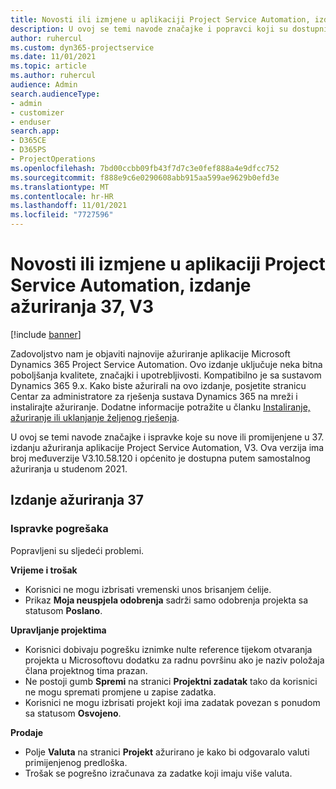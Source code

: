 ```yaml
---
title: Novosti ili izmjene u aplikaciji Project Service Automation, izdanje ažuriranja 37, V3
description: U ovoj se temi navode značajke i popravci koji su dostupni u ažuriranom izdanju 37, V3, sustava Microsoft Dynamics 365 Project Service Automation.
author: ruhercul
ms.custom: dyn365-projectservice
ms.date: 11/01/2021
ms.topic: article
ms.author: ruhercul
audience: Admin
search.audienceType:
- admin
- customizer
- enduser
search.app:
- D365CE
- D365PS
- ProjectOperations
ms.openlocfilehash: 7bd00ccbb09fb43f7d7c3e0fef888a4e9dfcc752
ms.sourcegitcommit: f888e9c6e0290608abb915aa599ae9629b0efd3e
ms.translationtype: MT
ms.contentlocale: hr-HR
ms.lasthandoff: 11/01/2021
ms.locfileid: "7727596"
---
```

# <a name="whats-new-or-changed-in-project-service-automation-update-release-37-v3"></a>Novosti ili izmjene u aplikaciji Project Service Automation, izdanje ažuriranja 37, V3

[!include [banner](../includes/psa-now-project-operations.md)]

Zadovoljstvo nam je objaviti najnovije ažuriranje aplikacije Microsoft Dynamics 365 Project Service Automation. Ovo izdanje uključuje neka bitna poboljšanja kvalitete, značajki i upotrebljivosti. Kompatibilno je sa sustavom Dynamics 365 9.x. Kako biste ažurirali na ovo izdanje, posjetite stranicu Centar za administratore za rješenja sustava Dynamics 365 na mreži i instalirajte ažuriranje. Dodatne informacije potražite u članku [Instaliranje, ažuriranje ili uklanjanje željenog rješenja](/power-platform/admin/install-remove-preferred-solution).

U ovoj se temi navode značajke i ispravke koje su nove ili promijenjene u 37. izdanju ažuriranja aplikacije Project Service Automation, V3. Ova verzija ima broj međuverzije V3.10.58.120 i općenito je dostupna putem samostalnog ažuriranja u studenom 2021.

## <a name="update-release-37"></a>Izdanje ažuriranja 37

### <a name="bug-fixes"></a>Ispravke pogrešaka

Popravljeni su sljedeći problemi.

**Vrijeme i trošak**
- Korisnici ne mogu izbrisati vremenski unos brisanjem ćelije.
- Prikaz **Moja neuspjela odobrenja** sadrži samo odobrenja projekta sa statusom **Poslano**.

**Upravljanje projektima**
- Korisnici dobivaju pogrešku iznimke nulte reference tijekom otvaranja projekta u Microsoftovu dodatku za radnu površinu ako je naziv položaja člana projektnog tima prazan.
- Ne postoji gumb **Spremi** na stranici **Projektni zadatak** tako da korisnici ne mogu spremati promjene u zapise zadatka.
- Korisnici ne mogu izbrisati projekt koji ima zadatak povezan s ponudom sa statusom **Osvojeno**.

**Prodaje**
- Polje **Valuta** na stranici **Projekt** ažurirano je kako bi odgovaralo valuti primijenjenog predloška.
- Trošak se pogrešno izračunava za zadatke koji imaju više valuta.
